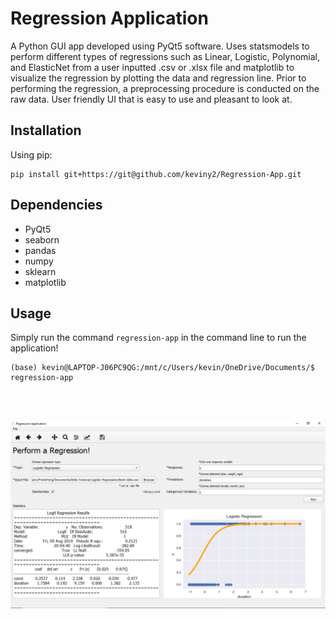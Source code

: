 # Regression Application
A Python GUI app developed using PyQt5 software. Uses statsmodels to perform different types of regressions such as Linear, Logistic, Polynomial, and ElasticNet from a user inputted .csv or .xlsx file and matplotlib to visualize the regression by plotting the data and regression line. Prior to performing the regression, a preprocessing procedure is conducted on the raw data. User friendly UI that is easy to use and pleasant to look at.

## Installation
Using pip:
```
pip install git+https://git@github.com/keviny2/Regression-App.git
```

## Dependencies
- PyQt5
- seaborn
- pandas
- numpy
- sklearn
- matplotlib

## Usage
Simply run the command `regression-app` in the command line to run the application!

```
(base) kevin@LAPTOP-J06PC9QG:/mnt/c/Users/kevin/OneDrive/Documents/$ regression-app
```

<br>
<br>

![](images/screenshot.PNG)

